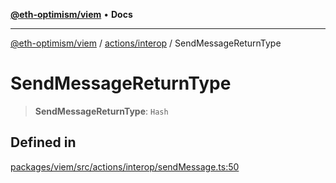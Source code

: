 [**@eth-optimism/viem**](../../../README.md) • **Docs**

***

[@eth-optimism/viem](../../../README.md) / [actions/interop](../README.md) / SendMessageReturnType

# SendMessageReturnType

> **SendMessageReturnType**: `Hash`

## Defined in

[packages/viem/src/actions/interop/sendMessage.ts:50](https://github.com/ethereum-optimism/ecosystem/blob/9a896f86e34c9a727d55fa4358d5403a7c25770a/packages/viem/src/actions/interop/sendMessage.ts#L50)
